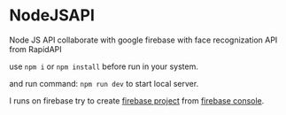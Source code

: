 # NodeJSAPI
Node JS API collaborate with google firebase with face recognization API from RapidAPI


use <code>npm i</code> or <code>npm install</code> before run in your system.

and run command: <code>npm run dev</code> to start local server.

I runs on firebase try to create [firebase project](https://firebase.google.com/) from [firebase console](https://console.firebase.google.com/).